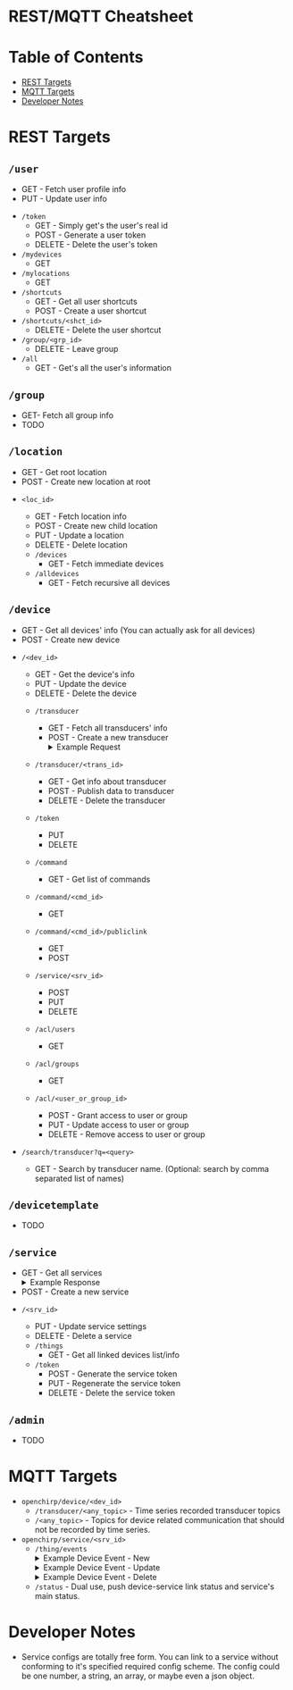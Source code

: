 # REST/MQTT Cheatsheet

# Table of Contents
* [REST Targets](#rest-targets)
* [MQTT Targets](#mqtt-targets)
* [Developer Notes](#developer-notes)


# REST Targets

## `/user`
- GET - Fetch user profile info
- PUT - Update user info
* `/token`
    - GET - Simply get's the user's real id
    - POST - Generate a user token
    - DELETE - Delete the user's token
* `/mydevices`
    - GET
* `/mylocations`
    - GET
* `/shortcuts`
    - GET - Get all user shortcuts
    - POST - Create a user shortcut
* `/shortcuts/<shct_id>`
    - DELETE - Delete the user shortcut
* `/group/<grp_id>`
    - DELETE - Leave group
* `/all`
    - GET - Get's all the user's information

## `/group`
- GET- Fetch all group info
- TODO


## `/location`
- GET - Get root location
- POST - Create new location at root

* `<loc_id>`
    - GET - Fetch location info
    - POST - Create new child location
    - PUT - Update a location
    - DELETE - Delete location

    * `/devices`
        - GET - Fetch immediate devices
    * `/alldevices`
        - GET - Fetch recursive all devices


## `/device`
- GET - Get all devices' info (You can actually ask for all devices)
- POST - Create new device

* `/<dev_id>`
    - GET - Get the device's info
    - PUT - Update the device
    - DELETE - Delete the device

    * `/transducer`
        - GET - Fetch all transducers' info
        - POST - Create a new transducer
            <details>
            <summary>Example Request</summary>
            <pre>
            {
                "name":"Temperature",
                "unit":"Celsius",
                "is_actuable": false
            }
            </pre>
            </details>
    * `/transducer/<trans_id>`
        - GET - Get info about transducer
        - POST - Publish data to transducer
        - DELETE - Delete the transducer

    * `/token`
        - PUT
        - DELETE

    * `/command`
        - GET - Get list of commands
    * `/command/<cmd_id>`
        - GET
    * `/command/<cmd_id>/publiclink`
        - GET
        - POST

    * `/service/<srv_id>`
        - POST
        - PUT
        - DELETE

    * `/acl/users`
        - GET
    * `/acl/groups`
        - GET
    * `/acl/<user_or_group_id>`
        - POST - Grant access to user or group
        - PUT - Update access to user or group
        - DELETE - Remove access to user or group

* `/search/transducer?q=<query>`
    - GET - Search by transducer name. 
    (Optional: search by comma separated list of names) 

## `/devicetemplate`
- TODO

## `/service`
- GET - Get all services
    <details>
    <summary>Example Response</summary>
    <pre>
    [
        {
            "_id": "592880c57d6ec25f901d9668",
            "updated_at": "2018-03-04T03:17:40.541Z",
            "created_at": "2017-05-26T19:23:49.953Z",
            "owner": {
                "_id": "5911f5ab65dd1376d1996d3f",
                "email": "hesling.craig@gmail.com",
                "name": "Craig Hesling",
                "id": "5911f5ab65dd1376d1996d3f"
            },
            "name": "LoRaWAN",
            "description": "LoRaWAN device registration",
            "__v": 22,
            "properties": {
                "AppServerTarget": "something",
                "AppServerApplicationID": "somenumber"
            },
            "config_required": [
                {
                    "key_name": "DevEUI",
                    "key_description": "A device's unique identifier (8 byte hexadecimal)",
                    "key_example": "1122334455667788",
                    "key_required": true
                },
            ],
            "status": {
                "timestamp": "2018-03-04T03:17:40.541Z",
                "message": "Running"
            },
            "pubsub": {
                "protocol": "MQTT",
                "endpoint": "openchirp/services/592880c57d6ec25f901d9668",
                "events_endpoint": "openchirp/services/592880c57d6ec25f901d9668/thing/events",
                "status_endpoint": "openchirp/services/592880c57d6ec25f901d9668/status"
            },
            "device_permission": 0,
            "id": "592880c57d6ec25f901d9668"
        }
    ]
    </pre>
    </details>
- POST - Create a new service

* `/<srv_id>`
    - PUT - Update service settings
    - DELETE - Delete a service

    * `/things`
        - GET - Get all linked devices list/info
    * `/token`
        - POST - Generate the service token
        - PUT - Regenerate the service token
        - DELETE - Delete the service token

## `/admin`
- TODO

# MQTT Targets

* `openchirp/device/<dev_id>`
    - `/transducer/<any_topic>` - Time series recorded transducer topics
    - `/<any_topic>` - Topics for device related communication that should not
      be recorded by time series.
* `openchirp/service/<srv_id>`
    - `/thing/events`
        <details>
        <summary>Example Device Event - New</summary>
        <pre>
            {
                "action":"new",
                "thing":{
                    "type":"device",
                    "id":"5aa7198f69da9508643081c1",
                    "pubsub":{
                        "protocol":"MQTT","endpoint":"openchirp/device/5aa7198f69da9508643081c1"
                    },
                    "config":[
                        {"key":"rxconfig","value":"blahRX"},
                        {"key":"txconfig","value":"blahTX"}
                    ]
                }
            }
        </pre>
        </details>
        <details>
        <summary>Example Device Event - Update</summary>
        <pre>
            {
                "action":"update",
                "thing":{
                    "type":"device",
                    "id":"5aa7198f69da9508643081c1",
                    "pubsub":{
                        "protocol":"MQTT","endpoint":"openchirp/device/5aa7198f69da9508643081c1"
                    },
                    "config":[
                        {"key":"rxconfig","value":"blahNewRX"},
                        {"key":"txconfig","value":"blahTX"}
                    ]
                }
            }
        </pre>
        </details>
        <details>
        <summary>Example Device Event - Delete</summary>
        <pre>
            {
                "action":"delete",
                "thing":{
                    "type":"device",
                    "id":"5aa7198f69da9508643081c1",
                    "pubsub":{
                        "protocol":"MQTT",
                        "endpoint":"openchirp/device/5aa7198f69da9508643081c1"
                    }
                }
            }
        </pre>
        </details>
    - `/status` - Dual use, push device-service link status and service's main status.

# Developer Notes
* Service configs are totally free form.
  You can link to a service without conforming to it's specified required config scheme. The config could be one number, a string, an array, or maybe even a json object.
